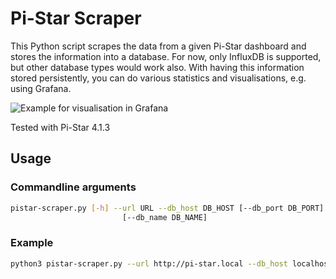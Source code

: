 # Pi-Star Scraper

This Python script scrapes the data from a given Pi-Star dashboard and stores
the information into a database.
For now, only InfluxDB is supported, but other database types would work also.
With having this information stored persistently, you can do various statistics
and visualisations, e.g. using Grafana.

![Example for visualisation in Grafana](example_grafana.png)

Tested with Pi-Star 4.1.3

## Usage

### Commandline arguments

```bash
pistar-scraper.py [-h] --url URL --db_host DB_HOST [--db_port DB_PORT]
                         [--db_name DB_NAME]
```

### Example

```bash
python3 pistar-scraper.py --url http://pi-star.local --db_host localhost
```
